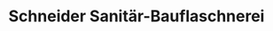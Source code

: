 ---
title: "Schneider Sanitär-Bauflaschnerei"
url: /leutenbach/schneider-sanitaer-bauflaschnerei/
shop: Badezimmer
---